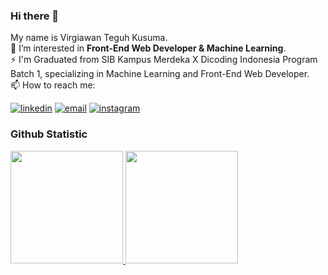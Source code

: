 ### Hi there 👋
My name is Virgiawan Teguh Kusuma.  
🌱 I’m interested in **Front-End Web Developer & Machine Learning**.  
⚡ I'm Graduated from SIB Kampus Merdeka X Dicoding Indonesia Program Batch 1, specializing in Machine Learning and Front-End Web Developer.  
📫 How to reach me:

[<img alt="linkedin" src="https://img.shields.io/badge/linkedin-%230077B5.svg?&style=for-the-badge&logo=linkedin&logoColor=white" />](https://www.linkedin.com/in/virgiawankusuma/)
[<img alt="email" src="https://img.shields.io/badge/Email-D14836?style=for-the-badge&logo=gmail&logoColor=white" />](mailto:virgiawanteguhkusuma@gmail.com)
[<img alt="instagram" src="https://img.shields.io/badge/Instagram-%23E4405F.svg?style=for-the-badge&logo=Instagram&logoColor=white" />](https://www.instagram.com/virgiawankusuma/)

### Github Statistic
<p align="left">
<a href="#">
  <img height="180em" src="https://github-readme-stats-eight-theta.vercel.app/api?username=virgiawankusuma&show_icons=true&theme=buefy&include_all_commits=true&count_private=true"/>
  <img height="180em" src="https://github-readme-stats-eight-theta.vercel.app/api/top-langs/?username=virgiawankusuma&layout=compact&langs_count=8&theme=buefy"/>
</a>
</p>

<!-- ### Hello World! -->
<!--
<ul>
  <li><a href="https://www.linkedin.com/in/virgiawankusuma/" target="_blank">In</a></li>
  <li><a href="https://www.instagram.com/virgiawankusuma/" target="_blank">IG</a></li>
  <li><a href="https://www.youtube.com/channel/UCFJHRxqnGJw1A9AKG0Xq8gA" target="_blank">YT</a></li>
</ul>
**virgiawankusuma/virgiawankusuma** is a ✨ _special_ ✨ repository because its `README.md` (this file) appears on your GitHub profile.

Here are some ideas to get you started:

- 🔭 I’m currently working on ...
- 🌱 I’m currently learning ...
- 👯 I’m looking to collaborate on ...
- 🤔 I’m looking for help with ...
- 💬 Ask me about ...
- 📫 How to reach me: ...
- 😄 Pronouns: ...
- ⚡ Fun fact: ...
-->
<!-- Learnering Machine Learning and Front-End Web Developer at [Dicoding Indonesia](dicoding.com) as part of Studi Independen Bersertifikat (SIB) Kampus Merdeka Program. -->
<!-- Currently learning on Machine Learning & Front-End Web Developer at [Dicoding Indonesia](dicoding.com) -->
<!-- I'm a young soul who desires to try everything. -->
<!-- Perkenalkan nama saya **Virgiawan Teguh Kusuma**.
Saya seorang **sebagian text hilang..** -->

<!-- ### Tech Stack
<a href="html.com"><img align="left" alt="HTML5" title="HTML5" width="21px" src="https://www.w3.org/html/logo/downloads/HTML5_Badge.svg" /></a>
<a href="#"><img align="left" alt="CSS3" title="CSS3" width="21px" src="https://upload.wikimedia.org/wikipedia/commons/6/62/CSS3_logo.svg" /></a>
<a href="javascript.com"><img align="left" alt="JavaScript" title="JavaScript" width="21px" src="https://upload.wikimedia.org/wikipedia/commons/thumb/9/99/Unofficial_JavaScript_logo_2.svg/2048px-Unofficial_JavaScript_logo_2.svg.png" /></a>
<a href="php.net"><img align="left" alt="PHP" title="PHP" width="40px" src="https://www.php.net//images/logos/new-php-logo.svg" /></a>
<a href="bootstrap.com"><img align="left" alt="Bootstrap" title="Bootstrap" width="21px" src="https://avatars.githubusercontent.com/u/2918581?s=280&v=4" /></a>
<a href="codeigniter.com"><img align="left" alt="CodeIgniter" title="CodeIgniter" width="21px" src="https://www.shareicon.net/data/2015/10/11/119658_development_431x512.png" /></a>
<br>
<br> -->

<!-- ### Reach me on
[<img align="left" alt="linkedin" src="https://img.shields.io/badge/linkedin-%230077B5.svg?&style=for-the-badge&logo=linkedin&logoColor=white" />](https://www.linkedin.com/in/virgiawankusuma/)

[<img align="left" alt="instagram" src="https://img.shields.io/badge/Instagram-%23E4405F.svg?&style=for-the-badge&logo=instagram&logoColor=white" />](https://www.instagram.com/virgiawankusuma/) -->
<!-- 
- [LinkedIn](https://linkedin.com/in/virgiawankusuma/)
- [Blog](https://virgiawan.id)
- [Email](mailto:m218r6173@dicoding.org)
- [Twitter](https://twitter.com/virgiawankusuma) -->
